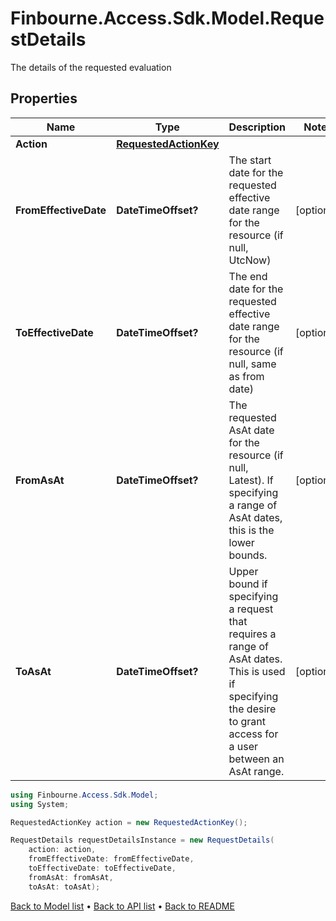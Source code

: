 # Finbourne.Access.Sdk.Model.RequestDetails
The details of the requested evaluation

## Properties

Name | Type | Description | Notes
------------ | ------------- | ------------- | -------------
**Action** | [**RequestedActionKey**](RequestedActionKey.md) |  | 
**FromEffectiveDate** | **DateTimeOffset?** | The start date for the requested effective date range for the resource (if null, UtcNow) | [optional] 
**ToEffectiveDate** | **DateTimeOffset?** | The end date for the requested effective date range for the resource (if null, same as from date) | [optional] 
**FromAsAt** | **DateTimeOffset?** | The requested AsAt date for the resource (if null, Latest). If specifying a range of AsAt dates, this is the lower bounds. | [optional] 
**ToAsAt** | **DateTimeOffset?** | Upper bound if specifying a request that requires a range of AsAt dates. This is used if specifying the desire to grant access for a user between an AsAt range. | [optional] 

```csharp
using Finbourne.Access.Sdk.Model;
using System;

RequestedActionKey action = new RequestedActionKey();

RequestDetails requestDetailsInstance = new RequestDetails(
    action: action,
    fromEffectiveDate: fromEffectiveDate,
    toEffectiveDate: toEffectiveDate,
    fromAsAt: fromAsAt,
    toAsAt: toAsAt);
```

[Back to Model list](../README.md#documentation-for-models) &#8226; [Back to API list](../README.md#documentation-for-api-endpoints) &#8226; [Back to README](../README.md)
